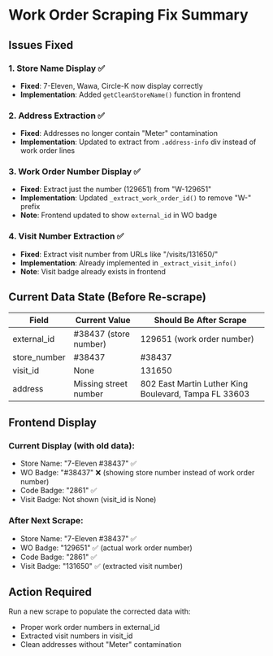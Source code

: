 # Work Order Scraping Fix Summary

## Issues Fixed

### 1. Store Name Display ✅
- **Fixed**: 7-Eleven, Wawa, Circle-K now display correctly
- **Implementation**: Added `getCleanStoreName()` function in frontend

### 2. Address Extraction ✅
- **Fixed**: Addresses no longer contain "Meter" contamination
- **Implementation**: Updated to extract from `.address-info` div instead of work order lines

### 3. Work Order Number Display ✅
- **Fixed**: Extract just the number (129651) from "W-129651"
- **Implementation**: Updated `_extract_work_order_id()` to remove "W-" prefix
- **Note**: Frontend updated to show `external_id` in WO badge

### 4. Visit Number Extraction ✅
- **Fixed**: Extract visit number from URLs like "/visits/131650/"
- **Implementation**: Already implemented in `_extract_visit_info()`
- **Note**: Visit badge already exists in frontend

## Current Data State (Before Re-scrape)

| Field | Current Value | Should Be After Scrape |
|-------|--------------|------------------------|
| external_id | #38437 (store number) | 129651 (work order number) |
| store_number | #38437 | #38437 |
| visit_id | None | 131650 |
| address | Missing street number | 802 East Martin Luther King Boulevard, Tampa FL 33603 |

## Frontend Display

### Current Display (with old data):
- Store Name: "7-Eleven #38437" ✅
- WO Badge: "#38437" ❌ (showing store number instead of work order number)
- Code Badge: "2861" ✅
- Visit Badge: Not shown (visit_id is None)

### After Next Scrape:
- Store Name: "7-Eleven #38437" ✅
- WO Badge: "129651" ✅ (actual work order number)
- Code Badge: "2861" ✅
- Visit Badge: "131650" ✅ (extracted visit number)

## Action Required
Run a new scrape to populate the corrected data with:
- Proper work order numbers in external_id
- Extracted visit numbers in visit_id
- Clean addresses without "Meter" contamination
